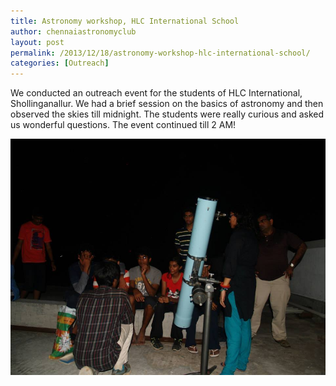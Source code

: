 ```yaml
---
title: Astronomy workshop, HLC International School
author: chennaiastronomyclub
layout: post
permalink: /2013/12/18/astronomy-workshop-hlc-international-school/
categories: [Outreach]
---
```

We conducted an outreach event for the students of HLC International, Shollinganallur. We had a brief session on the basics of astronomy and then observed the skies till midnight. The students were really curious and asked us wonderful questions. The event continued till 2 AM!

![At 2 AM!](/img/jlc.jpg)